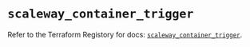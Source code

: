 # `scaleway_container_trigger`

Refer to the Terraform Registory for docs: [`scaleway_container_trigger`](https://registry.terraform.io/providers/scaleway/scaleway/2.31.0/docs/resources/container_trigger).
